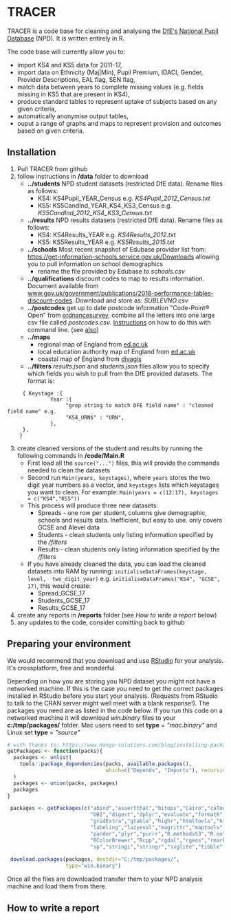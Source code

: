 # TRACER

TRACER is a code base for cleaning and analysing the [DfE's National Pupil Database](https://www.gov.uk/government/collections/national-pupil-database) (NPD). It is written entirely in R.

The code base will currently allow you to:
 - import KS4 and KS5 data for 2011-17,
 - import data on Ethnicity (Maj|Min), Pupil Premium, IDACI, Gender, Provider Descriptions, EAL flag, SEN flag, 
 - match data between years to complete missing values (e.g. fields missing in KS5 that are present in KS4),
 - produce standard tables to represent uptake of subjects based on any given criteria,
 - automatically anonymise output tables,
 - ouput a range of graphs and maps to represent provision and outcomes based on given criteria.
 
## Installation

1. Pull TRACER from github
2. follow instructions in __/data__ folder to download
    * __../students__ NPD student datasets (restricted DfE data). Rename files as follows:
        - KS4: KS4Pupil_YEAR_Census e.g. _KS4Pupil_2012_Census.txt_
        - KS5: KS5CandInd_YEAR_KS4_KS3_Census e.g. _KS5CandInd_2012_KS4_KS3_Census.txt_
    * __../results__ NPD results datasets (restricted DfE data). Rename files as follows:
        - KS4: KS4Results_YEAR e.g. _KS4Results_2012.txt_
        - KS5: KS5Results_YEAR e.g. _KS5Results_2015.txt_
    * __../schools__ Most recent snapshot of Edubase provider list from: https://get-information-schools.service.gov.uk/Downloads allowing you to pull information on school demographics
        * rename the file provided by Edubase to _schools.csv_
    * __../qualifications__ discount codes to map to results information. Document available from www.gov.uk/government/publications/2018-performance-tables-discount-codes. Download and store as: _SUBLEVNO.csv_
    * __../postcodes__ get up to date postcode information "Code-Point® Open" from [ordnancesurvey](https://www.ordnancesurvey.co.uk/opendatadownload/products.html), combine all the letters into one large csv file called _postcodes.csv_. [Instructions](http://webpierat.com/2011/05/23/merging-csv-files-using-the-command-line/) on how to do this with command line. (see [also](https://www.r-bloggers.com/gb-postcode-polygons-open-data/))
    * __../maps__ 
        * regional map of England from [ed.ac.uk](https://datashare.is.ed.ac.uk/handle/10283/2404)
        * local education authority map of England from [ed.ac.uk](https://datashare.is.ed.ac.uk/handle/10283/2532)
        * coastal map of England from [divagis](http://www.diva-gis.org/datadown)
    * __../filters__ _results.json_ and _students.json_ files allow you to specify which fields you wish to pull from the DfE provided datasets. The format is: 
```
     { Keystage :{ 
              Year :{ 
                   "grep string to match DFE field name" : "cleaned field name" e.g.
                   "KS4_URN$" : "URN",
              },
     },
    }
```

3. create cleaned versions of the student and results by running the following commands in __/code/Main.R__
   * First load all the ```source("...")``` files, this will provide the commands needed to clean the datasets
   * Second run ```Main(years, keystages)```, where ```years``` stores the two digit year numbers as a vector, and ```keystages``` lists which keystages you want to clean. For example: ```Main(years = c(12:17), keystages = c("KS4","KS5"))``` 
   * This process will produce three new datasets:
       - Spreads - one row per student, columns give demographic, schools and results data. Inefficient, but easy to use. only covers GCSE and Alevel data
       - Students - clean students only listing information specified by the _/filters_
       - Results - clean students only listing information specified by the _/filters_
   * If you have already cleaned the data, you can load the cleaned datasets into RAM by running: ```initialiseDataFrames(keystage, level,  two_digit_year)``` e.g. ```initialiseDataFrames("KS4", "GCSE", 17)```, this would create:
       - Spread_GCSE_17
       - Students_GCSE_17
       - Results_GCSE_17
4. create any reports in __/reports__ folder (see _How to write a report_ below)
5. any updates to the code, consider comitting back to github

## Preparing your environment
We would recommend that you download and use [RStudio](https://www.rstudio.com/products/rstudio/download/) for your analysis. It's crossplatform, free and wonderful.

Depending on how you are storing you NPD dataset you might not have a networked machine. If this is the case you need to get the correct packages installed in RStudio before you start your analysis. (Requests from RStudio to talk to the CRAN server might well meet with a blank response!). The packages you need are as listed in the code below. If you run this code on a networked machine it will download _win.binary_ files to your __c:/tmp/packages/__ folder. Mac users need to set __type__ = _"mac.binary"_ and Linux set __type__ = _"source"_

```r
# with thanks to: https://www.mango-solutions.com/blog/installing-packages-without-the-internet
getPackages <- function(packs){
  packages <- unlist(
    tools::package_dependencies(packs, available.packages(),
                                which=c("Depends", "Imports"), recursive=TRUE)
  )
  packages <- union(packs, packages)
  packages
}

 packages <- getPackages(c("abind","assertthat","bitops","Cairo","caTools","colorspace",
                           "DBI","digest","dplyr","evaluate","formatR","gdtools","ggplot2",
                           "gridExtra","gtable","highr","htmltools","httr","knitr",
                           "labeling","lazyeval","magrittr","maptools","markdown","munsell",
                           "pander","plyr","purrr","R.methodsS3","R.oo","R.utils","R6",
                           "RColorBrewer","Rcpp","rgdal","rgeos","rmarkdown","scales",
                           "sp","stringi","stringr","svglite","tibble","tidyr","xtable","yaml"))
 
 download.packages(packages, destdir="C:/tmp/packages/", 
                   type="win.binary")
 ```
 Once all the files are downloaded transfer them to your NPD analysis machine and load them from there.

## How to write a report


